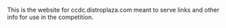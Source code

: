 This is the website for ccdc.distroplaza.com meant to serve links and other info for use in the competition.

